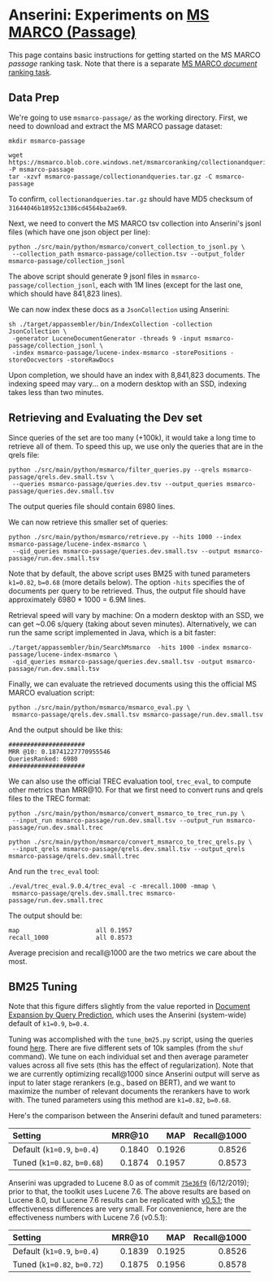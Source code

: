 # Anserini: Experiments on [MS MARCO (Passage)](https://github.com/microsoft/MSMARCO-Passage-Ranking)

This page contains basic instructions for getting started on the MS MARCO *passage* ranking task.
Note that there is a separate [MS MARCO *document* ranking task](experiments-msmarco-doc.md).

## Data Prep

We're going to use `msmarco-passage/` as the working directory.
First, we need to download and extract the MS MARCO passage dataset:

```
mkdir msmarco-passage

wget https://msmarco.blob.core.windows.net/msmarcoranking/collectionandqueries.tar.gz -P msmarco-passage
tar -xzvf msmarco-passage/collectionandqueries.tar.gz -C msmarco-passage
```

To confirm, `collectionandqueries.tar.gz` should have MD5 checksum of `31644046b18952c1386cd4564ba2ae69`.

Next, we need to convert the MS MARCO tsv collection into Anserini's jsonl files (which have one json object per line):

```
python ./src/main/python/msmarco/convert_collection_to_jsonl.py \
 --collection_path msmarco-passage/collection.tsv --output_folder msmarco-passage/collection_jsonl
```

The above script should generate 9 jsonl files in `msmarco-passage/collection_jsonl`, each with 1M lines (except for the last one, which should have 841,823 lines).

We can now index these docs as a `JsonCollection` using Anserini:

```
sh ./target/appassembler/bin/IndexCollection -collection JsonCollection \
 -generator LuceneDocumentGenerator -threads 9 -input msmarco-passage/collection_jsonl \
 -index msmarco-passage/lucene-index-msmarco -storePositions -storeDocvectors -storeRawDocs 
```

Upon completion, we should have an index with 8,841,823 documents.
The indexing speed may vary... on a modern desktop with an SSD, indexing takes less than two minutes.

## Retrieving and Evaluating the Dev set

Since queries of the set are too many (+100k), it would take a long time to retrieve all of them. To speed this up, we use only the queries that are in the qrels file: 

```
python ./src/main/python/msmarco/filter_queries.py --qrels msmarco-passage/qrels.dev.small.tsv \
 --queries msmarco-passage/queries.dev.tsv --output_queries msmarco-passage/queries.dev.small.tsv
```

The output queries file should contain 6980 lines.

We can now retrieve this smaller set of queries:

```
python ./src/main/python/msmarco/retrieve.py --hits 1000 --index msmarco-passage/lucene-index-msmarco \
 --qid_queries msmarco-passage/queries.dev.small.tsv --output msmarco-passage/run.dev.small.tsv
```

Note that by default, the above script uses BM25 with tuned parameters `k1=0.82`, `b=0.68` (more details below).
The option `-hits` specifies the of documents per query to be retrieved.
Thus, the output file should have approximately 6980 * 1000 = 6.9M lines. 

Retrieval speed will vary by machine:
On a modern desktop with an SSD, we can get ~0.06 s/query (taking about seven minutes).
Alternatively, we can run the same script implemented in Java, which is a bit faster:

```
./target/appassembler/bin/SearchMsmarco  -hits 1000 -index msmarco-passage/lucene-index-msmarco \
 -qid_queries msmarco-passage/queries.dev.small.tsv -output msmarco-passage/run.dev.small.tsv
```

Finally, we can evaluate the retrieved documents using this the official MS MARCO evaluation script: 

```
python ./src/main/python/msmarco/msmarco_eval.py \
 msmarco-passage/qrels.dev.small.tsv msmarco-passage/run.dev.small.tsv
```

And the output should be like this:

```
#####################
MRR @10: 0.18741227770955546
QueriesRanked: 6980
#####################
```

We can also use the official TREC evaluation tool, `trec_eval`, to compute other metrics than MRR@10. 
For that we first need to convert runs and qrels files to the TREC format:

```
python ./src/main/python/msmarco/convert_msmarco_to_trec_run.py \
 --input_run msmarco-passage/run.dev.small.tsv --output_run msmarco-passage/run.dev.small.trec

python ./src/main/python/msmarco/convert_msmarco_to_trec_qrels.py \
 --input_qrels msmarco-passage/qrels.dev.small.tsv --output_qrels msmarco-passage/qrels.dev.small.trec
```

And run the `trec_eval` tool:

```
./eval/trec_eval.9.0.4/trec_eval -c -mrecall.1000 -mmap \
 msmarco-passage/qrels.dev.small.trec msmarco-passage/run.dev.small.trec
```

The output should be:

```
map                   	all	0.1957
recall_1000           	all	0.8573
```

Average precision and recall@1000 are the two metrics we care about the most.

## BM25 Tuning

Note that this figure differs slightly from the value reported in [Document Expansion by Query Prediction](https://arxiv.org/abs/1904.08375), which uses the Anserini (system-wide) default of `k1=0.9`, `b=0.4`.

Tuning was accomplished with the `tune_bm25.py` script, using the queries found [here](https://github.com/castorini/Anserini-data/tree/master/MSMARCO).
There are five different sets of 10k samples (from the `shuf` command).
We tune on each individual set and then average parameter values across all five sets (this has the effect of regularization).
Note that we are currently optimizing recall@1000 since Anserini output will serve as input to later stage rerankers (e.g., based on BERT), and we want to maximize the number of relevant documents the rerankers have to work with.
The tuned parameters using this method are `k1=0.82`, `b=0.68`.

Here's the comparison between the Anserini default and tuned parameters:

Setting                     | MRR@10 | MAP    | Recall@1000 |
:---------------------------|-------:|-------:|------------:|
Default (`k1=0.9`, `b=0.4`) | 0.1840 | 0.1926 | 0.8526
Tuned (`k1=0.82`, `b=0.68`) | 0.1874 | 0.1957 | 0.8573

Anserini was upgraded to Lucene 8.0 as of commit [`75e36f9`](https://github.com/castorini/anserini/commit/75e36f97f7037d1ceb20fa9c91582eac5e974131) (6/12/2019); prior to that, the toolkit uses Lucene 7.6.
The above results are based on Lucene 8.0, but Lucene 7.6 results can be replicated with [v0.5.1](https://github.com/castorini/anserini/releases);
the effectiveness differences are very small.
For convenience, here are the effectiveness numbers with Lucene 7.6 (v0.5.1):

Setting                     | MRR@10 | MAP    | Recall@1000 |
:---------------------------|-------:|-------:|------------:|
Default (`k1=0.9`, `b=0.4`) | 0.1839 | 0.1925 | 0.8526
Tuned (`k1=0.82`, `b=0.72`) | 0.1875 | 0.1956 | 0.8578
